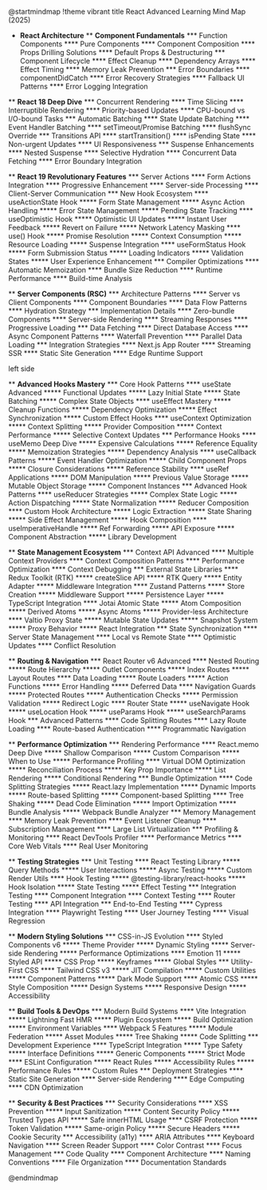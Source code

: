 @startmindmap
!theme vibrant
title React Advanced Learning Mind Map (2025)

* **React Architecture**
** **Component Fundamentals**
*** Function Components
**** Pure Components
**** Component Composition
**** Props Drilling Solutions
**** Default Props & Destructuring
*** Component Lifecycle
**** Effect Cleanup
**** Dependency Arrays
**** Effect Timing
**** Memory Leak Prevention
*** Error Boundaries
**** componentDidCatch
**** Error Recovery Strategies
**** Fallback UI Patterns
**** Error Logging Integration

** **React 18 Deep Dive**
*** Concurrent Rendering
**** Time Slicing
**** Interruptible Rendering
**** Priority-based Updates
**** CPU-bound vs I/O-bound Tasks
*** Automatic Batching
**** State Update Batching
**** Event Handler Batching
**** setTimeout/Promise Batching
**** flushSync Override
*** Transitions API
**** startTransition()
**** isPending State
**** Non-urgent Updates
**** UI Responsiveness
*** Suspense Enhancements
**** Nested Suspense
**** Selective Hydration
**** Concurrent Data Fetching
**** Error Boundary Integration

** **React 19 Revolutionary Features**
*** Server Actions
**** Form Actions Integration
**** Progressive Enhancement
**** Server-side Processing
**** Client-Server Communication
*** New Hook Ecosystem
**** useActionState Hook
***** Form State Management
***** Async Action Handling
***** Error State Management
***** Pending State Tracking
**** useOptimistic Hook
***** Optimistic UI Updates
***** Instant User Feedback
***** Revert on Failure
***** Network Latency Masking
**** use() Hook
***** Promise Resolution
***** Context Consumption
***** Resource Loading
***** Suspense Integration
**** useFormStatus Hook
***** Form Submission Status
***** Loading Indicators
***** Validation States
***** User Experience Enhancement
*** Compiler Optimizations
**** Automatic Memoization
**** Bundle Size Reduction
**** Runtime Performance
**** Build-time Analysis

** **Server Components (RSC)**
*** Architecture Patterns
**** Server vs Client Components
**** Component Boundaries
**** Data Flow Patterns
**** Hydration Strategy
*** Implementation Details
**** Zero-bundle Components
**** Server-side Rendering
**** Streaming Responses
**** Progressive Loading
*** Data Fetching
**** Direct Database Access
**** Async Component Patterns
**** Waterfall Prevention
**** Parallel Data Loading
*** Integration Strategies
**** Next.js App Router
**** Streaming SSR
**** Static Site Generation
**** Edge Runtime Support

left side

** **Advanced Hooks Mastery**
*** Core Hook Patterns
**** useState Advanced
***** Functional Updates
***** Lazy Initial State
***** State Batching
***** Complex State Objects
**** useEffect Mastery
***** Cleanup Functions
***** Dependency Optimization
***** Effect Synchronization
***** Custom Effect Hooks
**** useContext Optimization
***** Context Splitting
***** Provider Composition
***** Context Performance
***** Selective Context Updates
*** Performance Hooks
**** useMemo Deep Dive
***** Expensive Calculations
***** Reference Equality
***** Memoization Strategies
***** Dependency Analysis
**** useCallback Patterns
***** Event Handler Optimization
***** Child Component Props
***** Closure Considerations
***** Reference Stability
**** useRef Applications
***** DOM Manipulation
***** Previous Value Storage
***** Mutable Object Storage
***** Component Instances
*** Advanced Hook Patterns
**** useReducer Strategies
***** Complex State Logic
***** Action Dispatching
***** State Normalization
***** Reducer Composition
**** Custom Hook Architecture
***** Logic Extraction
***** State Sharing
***** Side Effect Management
***** Hook Composition
**** useImperativeHandle
***** Ref Forwarding
***** API Exposure
***** Component Abstraction
***** Library Development

** **State Management Ecosystem**
*** Context API Advanced
**** Multiple Context Providers
**** Context Composition Patterns
**** Performance Optimization
**** Context Debugging
*** External State Libraries
**** Redux Toolkit (RTK)
***** createSlice API
***** RTK Query
***** Entity Adapter
***** Middleware Integration
**** Zustand Patterns
***** Store Creation
***** Middleware Support
***** Persistence Layer
***** TypeScript Integration
**** Jotai Atomic State
***** Atom Composition
***** Derived Atoms
***** Async Atoms
***** Provider-less Architecture
**** Valtio Proxy State
***** Mutable State Updates
***** Snapshot System
***** Proxy Behavior
***** React Integration
*** State Synchronization
**** Server State Management
**** Local vs Remote State
**** Optimistic Updates
**** Conflict Resolution

** **Routing & Navigation**
*** React Router v6 Advanced
**** Nested Routing
***** Route Hierarchy
***** Outlet Components
***** Index Routes
***** Layout Routes
**** Data Loading
***** Route Loaders
***** Action Functions
***** Error Handling
***** Deferred Data
**** Navigation Guards
***** Protected Routes
***** Authentication Checks
***** Permission Validation
***** Redirect Logic
**** Router State
***** useNavigate Hook
***** useLocation Hook
***** useParams Hook
***** useSearchParams Hook
*** Advanced Patterns
**** Code Splitting Routes
**** Lazy Route Loading
**** Route-based Authentication
**** Programmatic Navigation

** **Performance Optimization**
*** Rendering Performance
**** React.memo Deep Dive
***** Shallow Comparison
***** Custom Comparison
***** When to Use
***** Performance Profiling
**** Virtual DOM Optimization
***** Reconciliation Process
***** Key Prop Importance
***** List Rendering
***** Conditional Rendering
*** Bundle Optimization
**** Code Splitting Strategies
***** React.lazy Implementation
***** Dynamic Imports
***** Route-based Splitting
***** Component-based Splitting
**** Tree Shaking
***** Dead Code Elimination
***** Import Optimization
***** Bundle Analysis
***** Webpack Bundle Analyzer
*** Memory Management
**** Memory Leak Prevention
**** Event Listener Cleanup
**** Subscription Management
**** Large List Virtualization
*** Profiling & Monitoring
**** React DevTools Profiler
**** Performance Metrics
**** Core Web Vitals
**** Real User Monitoring

** **Testing Strategies**
*** Unit Testing
**** React Testing Library
***** Query Methods
***** User Interactions
***** Async Testing
***** Custom Render Utils
**** Hook Testing
***** @testing-library/react-hooks
***** Hook Isolation
***** State Testing
***** Effect Testing
*** Integration Testing
**** Component Integration
**** Context Testing
**** Router Testing
**** API Integration
*** End-to-End Testing
**** Cypress Integration
**** Playwright Testing
**** User Journey Testing
**** Visual Regression

** **Modern Styling Solutions**
*** CSS-in-JS Evolution
**** Styled Components v6
***** Theme Provider
***** Dynamic Styling
***** Server-side Rendering
***** Performance Optimizations
**** Emotion 11
***** Styled API
***** CSS Prop
***** Keyframes
***** Global Styles
*** Utility-First CSS
**** Tailwind CSS v3
***** JIT Compilation
***** Custom Utilities
***** Component Patterns
***** Dark Mode Support
**** Atomic CSS
***** Style Composition
***** Design Systems
***** Responsive Design
***** Accessibility

** **Build Tools & DevOps**
*** Modern Build Systems
**** Vite Integration
***** Lightning Fast HMR
***** Plugin Ecosystem
***** Build Optimization
***** Environment Variables
**** Webpack 5 Features
***** Module Federation
***** Asset Modules
***** Tree Shaking
***** Code Splitting
*** Development Experience
**** TypeScript Integration
***** Type Safety
***** Interface Definitions
***** Generic Components
***** Strict Mode
**** ESLint Configuration
***** React Rules
***** Accessibility Rules
***** Performance Rules
***** Custom Rules
*** Deployment Strategies
**** Static Site Generation
**** Server-side Rendering
**** Edge Computing
**** CDN Optimization

** **Security & Best Practices**
*** Security Considerations
**** XSS Prevention
***** Input Sanitization
***** Content Security Policy
***** Trusted Types API
***** Safe innerHTML Usage
**** CSRF Protection
***** Token Validation
***** Same-origin Policy
***** Secure Headers
***** Cookie Security
*** Accessibility (a11y)
**** ARIA Attributes
**** Keyboard Navigation
**** Screen Reader Support
**** Color Contrast
**** Focus Management
*** Code Quality
**** Component Architecture
**** Naming Conventions
**** File Organization
**** Documentation Standards

@endmindmap